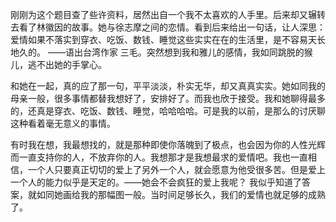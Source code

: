 刚刚为这个题目查了些许资料，居然出自一个我不太喜欢的人手里。后来却又辗转去看了林徽因的故事。她与徐志摩之间的恋情。看到后来给出一句话，让人深思：爱情如果不落实到穿衣、吃饭、数钱、睡觉这些实实在在的生活里，是不容易天长地久的。  ——语出台湾作家 三毛。突然想到我和雅儿的感情，我如同跳脱的猴儿，逃不出她的手掌心。

和她在一起，真的应了那一句，平平淡淡，朴实无华，却又真真实实。她如同我的母亲一般，很多事情都替我想好了，安排好了。而我也欣于接受。我和她聊得最多的，还真是穿衣、吃饭、数钱、睡觉，哈哈哈哈。可是我的以前，是那么的讨厌聊这种看着毫无意义的事情。

有时我在想，我最想找的，就是那种即使你落魄到了极点，也会因为你的人性光辉而一直支持你的人，不放弃你的人。我想那才是我想最求的爱情吧。我也一直相信，一个人只要真正切切的爱上了另外一个人，就会愿意为他受很多苦。但是爱上一个人的能力似乎是天定的。——她会不会疯狂的爱上我呢？ 我似乎知道了答案，就如同她画给我的那幅图一般。当时间足够长久，我们的爱情也就足够的成熟了。
